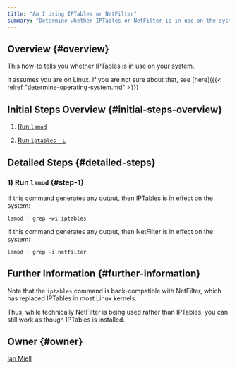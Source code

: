 ```yaml
---
title: "Am I Using IPTables or NetFilter"
summary: "Determine whether IPTables or NetFilter is in use on the system"
---
```


## Overview {#overview}

This how-to tells you whether IPTables is in use on your system.

It assumes you are on Linux. If you are not sure about that, see [here]({{< relref "determine-operating-system.md" >}})

## Initial Steps Overview {#initial-steps-overview}

1) [Run `lsmod`](#step-1)

2) [Run `iptables -L`](#step-2)

## Detailed Steps {#detailed-steps}

### 1) Run `lsmod` {#step-1}

If this command generates any output, then IPTables is in effect on the system:

```
lsmod | grep -wi iptables
```

If this command generates any output, then NetFilter is in effect on the system:

```
lsmod | grep -i netfilter
```

## Further Information {#further-information}

Note that the `iptables` command is back-compatible with NetFilter, which has replaced IPTables in most Linux kernels.

Thus, while technically NetFilter is being used rather than IPTables, you can still work as though IPTables is installed.

## Owner {#owner}

[Ian Miell](https://github.com/ianmiell)

[//]: # (REFERENCED DOCS)
[//]: # (eg https://somestackoverflowpage)
[//]: # ()
